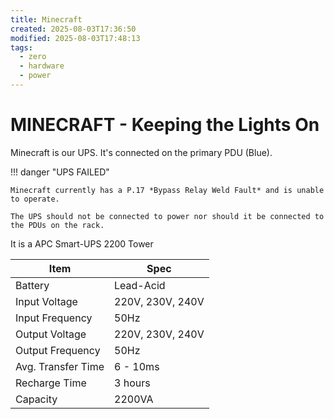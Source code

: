 ```yaml
---
title: Minecraft
created: 2025-08-03T17:36:50
modified: 2025-08-03T17:48:13
tags:
  - zero
  - hardware
  - power
---
```


# **MINECRAFT** - Keeping the Lights On

Minecraft is our UPS. It's connected on the primary PDU (Blue).

!!! danger "UPS FAILED"

	Minecraft currently has a P.17 *Bypass Relay Weld Fault* and is unable to operate.

	The UPS should not be connected to power nor should it be connected to the PDUs on the rack.

It is a APC Smart-UPS 2200 Tower

| **Item**           | **Spec**         |
| ------------------ | ---------------- |
| Battery            | Lead-Acid        |
| Input Voltage      | 220V, 230V, 240V |
| Input Frequency    | 50Hz             |
| Output Voltage     | 220V, 230V, 240V |
| Output Frequency   | 50Hz             |
| Avg. Transfer Time | 6 - 10ms         |
| Recharge Time      | 3 hours          |
| Capacity           | 2200VA           |
